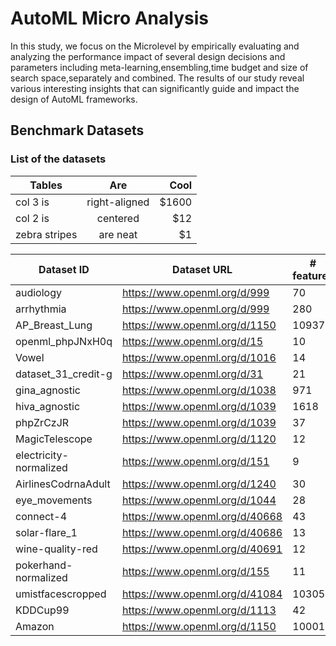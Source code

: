 # AutoML Micro Analysis
In this study, we focus on the Microlevel by empirically evaluating and analyzing the performance impact of several design decisions and parameters including meta-learning,ensembling,time budget and size of search space,separately and combined. The results of our study reveal various interesting insights that can significantly guide and impact the design of AutoML frameworks.

## Benchmark Datasets
### List of the datasets

| Tables        | Are           | Cool  |
| ------------- |:-------------:| -----:|
| col 3 is      | right-aligned | $1600 |
| col 2 is      | centered      |   $12 |
| zebra stripes | are neat      |    $1 |


| Dataset ID    | Dataset URL   | # features   | # instances   | # classes     |
| ---| --- |--- | --- | --- |
|     audiology   | https://www.openml.org/d/999 |70| 226  |2|
|     arrhythmia   | https://www.openml.org/d/999 |280 | 452  |2|
|     AP_Breast_Lung  |https://www.openml.org/d/1150|10937 | 470  |2|
|     openml_phpJNxH0q     | https://www.openml.org/d/15  |10 | 699  |2  |
|     Vowel     | https://www.openml.org/d/1016  |14 | 990  |2  |
|     dataset_31_credit-g     | https://www.openml.org/d/31 |21| 1000  |2  |
|     gina_agnostic  |https://www.openml.org/d/1038|971 | 3468  |2|
|     hiva_agnostic  |https://www.openml.org/d/1039|1618 | 4229  |2|
|     phpZrCzJR  |https://www.openml.org/d/1039|37 | 5100  |2|
|     MagicTelescope    | https://www.openml.org/d/1120 |12| 19020  |2|
|     electricity-normalized    | https://www.openml.org/d/151 |9| 45312  |2|
|     AirlinesCodrnaAdult    | https://www.openml.org/d/1240  |30| 1076790  |2|
|     eye_movements   | https://www.openml.org/d/1044 |28| 10936  |3|
|     connect-4  |https://www.openml.org/d/40668|43 | 67557  |3|
|     solar-flare_1     | https://www.openml.org/d/40686  |13| 315  |5  |
|     wine-quality-red    | https://www.openml.org/d/40691  |12| 1599  |6 |
|     pokerhand-normalized    | https://www.openml.org/d/155 |11| 829201  |10|
|     umistfacescropped  |https://www.openml.org/d/41084|10305 | 575  |20|
|     KDDCup99  |https://www.openml.org/d/1113|42 | 494020  |23|
|     Amazon  |https://www.openml.org/d/1150|10001 | 1500  |50|
